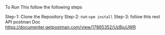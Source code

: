 To Run This follow the following steps

Step-1: Clone the Repository
Step-2: run `npm install`
Step-3: follow this rest API postman Doc https://documenter.getpostman.com/view/17865352/UzBjuUWR